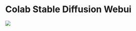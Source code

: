 # **Colab Stable Diffusion Webui**
[![](https://img.shields.io/static/v1?message=Open%20in%20Colab&logo=googlecolab&labelColor=5c5c5c&color=0f80c1&label=%20&style=flat)](https://colab.research.google.com/github/YoungerKayn/colab_stable_diffusion/blob/main/stable_diffusion.ipynb)<br>